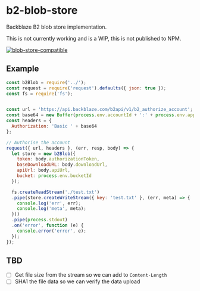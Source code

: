 # b2-blob-store
Backblaze B2 blob store implementation.

This is not currently working and is a WIP, this is not published to NPM.

[![blob-store-compatible](https://raw.githubusercontent.com/maxogden/abstract-blob-store/master/badge.png)](https://github.com/maxogden/abstract-blob-store)

## Example
```js
const b2Blob = require('../');
const request = require('request').defaults({ json: true });
const fs = require('fs');


const url = 'https://api.backblaze.com/b2api/v1/b2_authorize_account';
const base64 = new Buffer(process.env.accountId + ':' + process.env.applicationKey).toString('base64');
const headers = {
  Authorization: 'Basic ' + base64
};

// Authorise the account
request({ url, headers }, (err, resp, body) => {
  let store = new b2Blob({
    token: body.authorizationToken,
    baseDownloadURL: body.downloadUrl,
    apiUrl: body.apiUrl,
    bucket: process.env.bucketId
  });

  fs.createReadStream('./test.txt')
  .pipe(store.createWriteStream({ key: 'test.txt' }, (err, meta) => {
    console.log('err', err);
    console.log('meta', meta);
  }))
  .pipe(process.stdout)
  .on('error', function (e) {
    console.error('error', e);
  });
});
```

## TBD
- [ ] Get file size from the stream so we can add to `Content-Length`
- [ ] SHA1 the file data so we can verify the data upload
